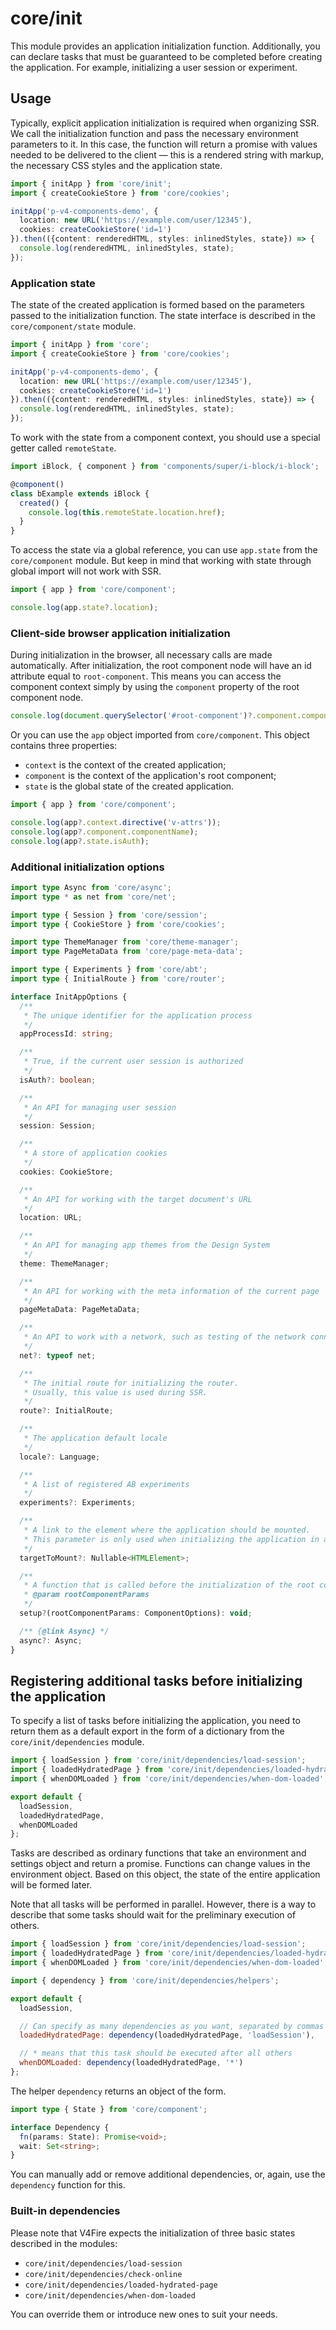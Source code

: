# core/init

This module provides an application initialization function.
Additionally, you can declare tasks that must be guaranteed to be completed before creating the application.
For example, initializing a user session or experiment.

## Usage

Typically, explicit application initialization is required when organizing SSR.
We call the initialization function and pass the necessary environment parameters to it.
In this case, the function will return a promise with values needed to be delivered to the client — this is
a rendered string with markup, the necessary CSS styles and the application state.

```typescript
import { initApp } from 'core/init';
import { createCookieStore } from 'core/cookies';

initApp('p-v4-components-demo', {
  location: new URL('https://example.com/user/12345'),
  cookies: createCookieStore('id=1')
}).then(({content: renderedHTML, styles: inlinedStyles, state}) => {
  console.log(renderedHTML, inlinedStyles, state);
});
```

### Application state

The state of the created application is formed based on the parameters passed to the initialization function.
The state interface is described in the `core/component/state` module.

```typescript
import { initApp } from 'core';
import { createCookieStore } from 'core/cookies';

initApp('p-v4-components-demo', {
  location: new URL('https://example.com/user/12345'),
  cookies: createCookieStore('id=1')
}).then(({content: renderedHTML, styles: inlinedStyles, state}) => {
  console.log(renderedHTML, inlinedStyles, state);
});
```

To work with the state from a component context, you should use a special getter called `remoteState`.

```typescript
import iBlock, { component } from 'components/super/i-block/i-block';

@component()
class bExample extends iBlock {
  created() {
    console.log(this.remoteState.location.href);
  }
}
```

To access the state via a global reference, you can use `app.state` from the `core/component` module.
But keep in mind that working with state through global import will not work with SSR.

```typescript
import { app } from 'core/component';

console.log(app.state?.location);
```

### Client-side browser application initialization

During initialization in the browser, all necessary calls are made automatically.
After initialization, the root component node will have an id attribute equal to `root-component`.
This means you can access the component context simply by using the `component` property of
the root component node.

```js
console.log(document.querySelector('#root-component')?.component.componentName);
```

Or you can use the `app` object imported from `core/component`.
This object contains three properties:

* `context` is the context of the created application;
* `component` is the context of the application's root component;
* `state` is the global state of the created application.

```js
import { app } from 'core/component';

console.log(app?.context.directive('v-attrs'));
console.log(app?.component.componentName);
console.log(app?.state.isAuth);
```

### Additional initialization options

```typescript
import type Async from 'core/async';
import type * as net from 'core/net';

import type { Session } from 'core/session';
import type { CookieStore } from 'core/cookies';

import type ThemeManager from 'core/theme-manager';
import type PageMetaData from 'core/page-meta-data';

import type { Experiments } from 'core/abt';
import type { InitialRoute } from 'core/router';

interface InitAppOptions {
  /**
   * The unique identifier for the application process
   */
  appProcessId: string;

  /**
   * True, if the current user session is authorized
   */
  isAuth?: boolean;

  /**
   * An API for managing user session
   */
  session: Session;

  /**
   * A store of application cookies
   */
  cookies: CookieStore;

  /**
   * An API for working with the target document's URL
   */
  location: URL;

  /**
   * An API for managing app themes from the Design System
   */
  theme: ThemeManager;

  /**
   * An API for working with the meta information of the current page
   */
  pageMetaData: PageMetaData;

  /**
   * An API to work with a network, such as testing of the network connection, etc.
   */
  net?: typeof net;

  /**
   * The initial route for initializing the router.
   * Usually, this value is used during SSR.
   */
  route?: InitialRoute;

  /**
   * The application default locale
   */
  locale?: Language;

  /**
   * A list of registered AB experiments
   */
  experiments?: Experiments;

  /**
   * A link to the element where the application should be mounted.
   * This parameter is only used when initializing the application in a browser.
   */
  targetToMount?: Nullable<HTMLElement>;

  /**
   * A function that is called before the initialization of the root component
   * @param rootComponentParams
   */
  setup?(rootComponentParams: ComponentOptions): void;

  /** {@link Async} */
  async?: Async;
}
```

## Registering additional tasks before initializing the application

To specify a list of tasks before initializing the application,
you need to return them as a default export in the form of a dictionary from the `core/init/dependencies` module.

```js
import { loadSession } from 'core/init/dependencies/load-session';
import { loadedHydratedPage } from 'core/init/dependencies/loaded-hydrated-page';
import { whenDOMLoaded } from 'core/init/dependencies/when-dom-loaded';

export default {
  loadSession,
  loadedHydratedPage,
  whenDOMLoaded
};
```

Tasks are described as ordinary functions that take an environment and settings object and return a promise.
Functions can change values in the environment object.
Based on this object, the state of the entire application will be formed later.

Note that all tasks will be performed in parallel.
However, there is a way to describe that some tasks should wait for the preliminary execution of others.

```js
import { loadSession } from 'core/init/dependencies/load-session';
import { loadedHydratedPage } from 'core/init/dependencies/loaded-hydrated-page';
import { whenDOMLoaded } from 'core/init/dependencies/when-dom-loaded';

import { dependency } from 'core/init/dependencies/helpers';

export default {
  loadSession,

  // Can specify as many dependencies as you want, separated by commas
  loadedHydratedPage: dependency(loadedHydratedPage, 'loadSession'),

  // * means that this task should be executed after all others
  whenDOMLoaded: dependency(loadedHydratedPage, '*')
};
```

The helper `dependency` returns an object of the form.

```typescript
import type { State } from 'core/component';

interface Dependency {
  fn(params: State): Promise<void>;
  wait: Set<string>;
}
```

You can manually add or remove additional dependencies, or, again, use the `dependency` function for this.

### Built-in dependencies

Please note that V4Fire expects the initialization of three basic states described in the modules:

* `core/init/dependencies/load-session`
* `core/init/dependencies/check-online`
* `core/init/dependencies/loaded-hydrated-page`
* `core/init/dependencies/when-dom-loaded`

You can override them or introduce new ones to suit your needs.
